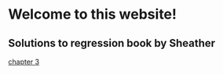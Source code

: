 # Welcome to this website!

## Solutions to regression book by Sheather
<a href="Ch3.html">chapter 3</a>
